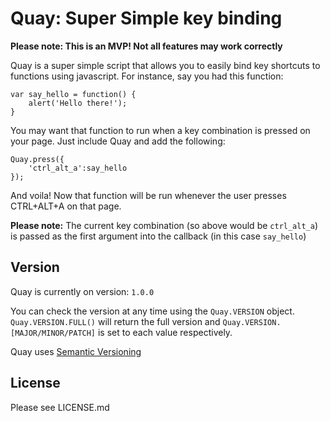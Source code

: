 Quay: Super Simple key binding
=========

**Please note: This is an MVP! Not all features may work correctly**

Quay is a super simple script that allows you to easily bind key shortcuts to functions using javascript. For instance, say you had this function:

	var say_hello = function() {
		alert('Hello there!');
	}

You may want that function to run when a key combination is pressed on your page. Just include Quay and add the following:

	Quay.press({
		'ctrl_alt_a':say_hello
	});

And voila! Now that function will be run whenever the user presses CTRL+ALT+A on that page.

**Please note:** The current key combination (so above would be `ctrl_alt_a`) is passed as the first argument into the callback (in this case `say_hello`)

Version
----------
Quay is currently on version: `1.0.0`

You can check the version at any time using the `Quay.VERSION` object. `Quay.VERSION.FULL()` will return the full version and `Quay.VERSION.[MAJOR/MINOR/PATCH]` is set to each value respectively.


Quay uses [Semantic Versioning](http://semver.org/)

License
-----------
Please see LICENSE.md
